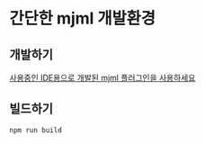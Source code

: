 # 간단한 mjml 개발환경

## 개발하기
[사용중인 IDE용으로 개발된 mjml 플러그인을 사용하세요](https://documentation.mjml.io/#tooling)

## 빌드하기
`npm run build`
